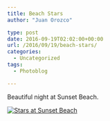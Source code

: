 ```yaml
---
title: Beach Stars
author: "Juan Orozco" 

type: post
date: 2016-09-19T02:02:00+00:00
url: /2016/09/19/beach-stars/
categories:
  - Uncategorized
tags:
  - Photoblog

---
```

Beautiful night at Sunset Beach.

[<img src="https://i0.wp.com/m.juanorozco.com/photos/2016/09/stars-at-the-beach.medium.jpg?w=580" alt="Stars at Sunset Beach" data-recalc-dims="1" />][1]

 [1]: https://i1.wp.com/m.juanorozco.com/photos/2016/09/stars-at-the-beach.large.jpg